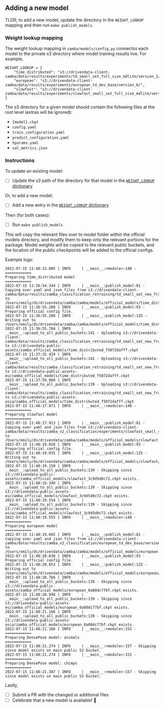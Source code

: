 ## Adding a new model

TLDR; to add a new model, update the directory in the `WEIGHT_LOOKUP` mapping and then run `make publish_models`.

### Weight lookup mapping

The weight lookup mapping in `zamba/models/config.py` connectss each model to the private s3 directory where model training results live. For example,
```
WEIGHT_LOOKUP = {
    "time_distributed": "s3://drivendata-client-zamba/data/results/experiments/td_small_set_full_size_mdlite/version_1/",
    "european": "s3://drivendata-client-zamba/data/results/experiments/european_td_dev_base/version_0/",
    "slowfast": "s3://drivendata-client-zamba/data/results/experiments/slowfast_small_set_full_size_mdlite/version_2/",
}
```

The s3 directory for a given model should contain the following files at the root level (extras will be ignored):
- `{model}.ckpt`
- `config.yaml`
- `train_configuration.yaml`
- `predict_configuration.yaml`
- `hparams.yaml`
- `val_metrics.json`

### Instructions

To update an existing model:
- [ ] Update the s3 path of the directory for that model in the [`WEIGHT_LOOKUP` dictionary](https://github.com/drivendataorg/zamba/blob/master/zamba/models/config.py)

Or, to add a new model:
- [ ] Add a new entry in the [`WEIGHT_LOOKUP` dictionary](https://github.com/drivendataorg/zamba/blob/master/zamba/models/config.py)

Then (for both cases):
- [ ] Run `make publish_models`

This will copy the relevant files over to model folder within the official models directory, and modify them to keep only the relevant portions for the package. Model weights will be copied to the relevant public buckets, and the location of the public checkpoints will be added to the official configs.

Example logs:
```
2022-07-15 11:48:13.805 | INFO     | __main__:<module>:148 -
============
Preparing time_distributed model
============
2022-07-15 11:36:54.344 | INFO     | __main__:publish_model:81 - Copying over yaml and json files from s3://drivendata-client-zamba/data/results/zamba_classification_retraining/td_small_set_new_frame_selection/version_1 to /Users/emily/ds/drivendata/zamba/zamba/models/official_models/time_distributed.
2022-07-15 11:36:55.200 | INFO     | __main__:publish_model:93 - Preparing official config file.
2022-07-15 11:36:55.208 | INFO     | __main__:publish_model:125 - Writing out to /Users/emily/ds/drivendata/zamba/zamba/models/official_models/time_distributed/config.yaml
2022-07-15 11:36:55.784 | INFO     | __main__:upload_to_all_public_buckets:141 - Uploading s3://drivendata-client-zamba/data/results/zamba_classification_retraining/td_small_set_new_frame_selection/version_1/time_distributed.ckpt to s3://drivendata-public-assets/zamba_official_models/time_distributed_f5072dafff.ckpt
2022-07-15 11:37:35.419 | INFO     | __main__:upload_to_all_public_buckets:141 - Uploading s3://drivendata-client-zamba/data/results/zamba_classification_retraining/td_small_set_new_frame_selection/version_1/time_distributed.ckpt to s3://drivendata-public-assets-eu/zamba_official_models/time_distributed_f5072dafff.ckpt
2022-07-15 11:37:59.960 | INFO     | __main__:upload_to_all_public_buckets:139 - Uploading s3://drivendata-client-zamba/data/results/zamba_classification_retraining/td_small_set_new_frame_selection/version_1/time_distributed.ckpt to s3://drivendata-public-assets-asia/zamba_official_models/time_distributed_f5072dafff.ckpt
2022-07-15 11:48:17.871 | INFO     | __main__:<module>:148 -
============
Preparing slowfast model
============
2022-07-15 11:48:17.913 | INFO     | __main__:publish_model:81 - Copying over yaml and json files from s3://drivendata-client-zamba/data/results/zamba_v2_classification/experiments/slowfast_small_set_full_size_mdlite/version_2 to /Users/emily/ds/drivendata/zamba/zamba/models/official_models/slowfast.
2022-07-15 11:48:19.028 | INFO     | __main__:publish_model:93 - Preparing official config file.
2022-07-15 11:48:19.035 | INFO     | __main__:publish_model:125 - Writing out to /Users/emily/ds/drivendata/zamba/zamba/models/official_models/slowfast/config.yaml
2022-07-15 11:48:19.150 | INFO     | __main__:upload_to_all_public_buckets:139 - Skipping since s3://drivendata-public-assets/zamba_official_models/slowfast_3c9d5d0c72.ckpt exists.
2022-07-15 11:48:19.340 | INFO     | __main__:upload_to_all_public_buckets:139 - Skipping since s3://drivendata-public-assets-eu/zamba_official_models/slowfast_3c9d5d0c72.ckpt exists.
2022-07-15 11:48:19.554 | INFO     | __main__:upload_to_all_public_buckets:139 - Skipping since s3://drivendata-public-assets-asia/zamba_official_models/slowfast_3c9d5d0c72.ckpt exists.
2022-07-15 11:48:19.555 | INFO     | __main__:<module>:148 -
============
Preparing european model
============
2022-07-15 11:48:19.602 | INFO     | __main__:publish_model:81 - Copying over yaml and json files from s3://drivendata-client-zamba/data/results/zamba_v2_classification/european_td_dev_base/version_0 to /Users/emily/ds/drivendata/zamba/zamba/models/official_models/european.
2022-07-15 11:48:20.638 | INFO     | __main__:publish_model:93 - Preparing official config file.
2022-07-15 11:48:20.653 | INFO     | __main__:publish_model:125 - Writing out to /Users/emily/ds/drivendata/zamba/zamba/models/official_models/european/config.yaml
2022-07-15 11:48:20.766 | INFO     | __main__:upload_to_all_public_buckets:139 - Skipping since s3://drivendata-public-assets/zamba_official_models/european_0a80dc77bf.ckpt exists.
2022-07-15 11:48:20.948 | INFO     | __main__:upload_to_all_public_buckets:139 - Skipping since s3://drivendata-public-assets-eu/zamba_official_models/european_0a80dc77bf.ckpt exists.
2022-07-15 11:48:21.166 | INFO     | __main__:upload_to_all_public_buckets:139 - Skipping since s3://drivendata-public-assets-asia/zamba_official_models/european_0a80dc77bf.ckpt exists.
2022-07-15 11:48:21.166 | INFO     | __main__:<module>:152 -
============
Preparing DensePose model: animals
============
2022-07-15 11:48:21.274 | INFO     | __main__:<module>:157 - Skipping since model exists on main public S3 bucket.
2022-07-15 11:48:21.274 | INFO     | __main__:<module>:152 -
============
Preparing DensePose model: chimps
============
2022-07-15 11:48:21.387 | INFO     | __main__:<module>:157 - Skipping since model exists on main public S3 bucket.
```

Lastly,
- [ ] Submit a PR with the changed or additional files
- [ ] Celebrate that a new model is available! :tada:
